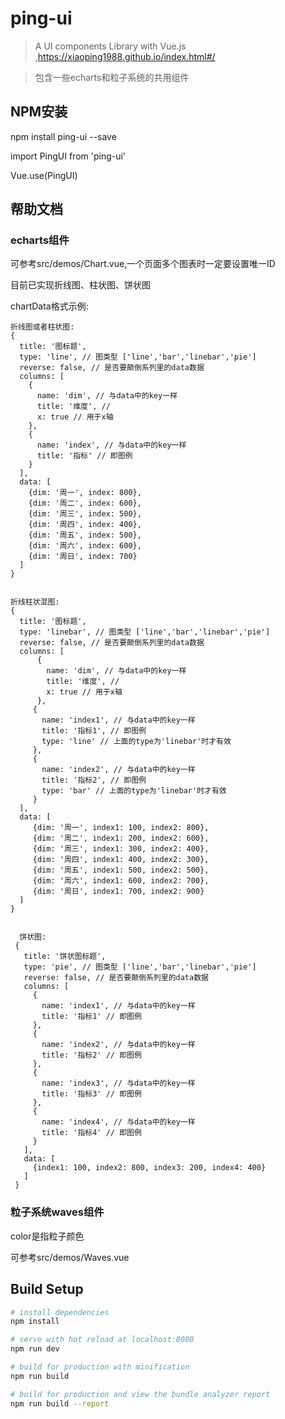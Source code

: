 # ping-ui

> A UI components Library with Vue.js ,https://xiaoping1988.github.io/index.html#/

> 包含一些echarts和粒子系统的共用组件

## NPM安装

npm install ping-ui --save

import PingUI from 'ping-ui'

Vue.use(PingUI)

## 帮助文档

### echarts组件

<p-chart :data="chartData" id="chart"></p-chart>

可参考src/demos/Chart.vue,一个页面多个图表时一定要设置唯一ID

目前已实现折线图、柱状图、饼状图

chartData格式示例:

    折线图或者柱状图:
    {                
      title: '图标题',
      type: 'line', // 图类型 ['line','bar','linebar','pie']
      reverse: false, // 是否要颠倒系列里的data数据
      columns: [
        {
          name: 'dim', // 与data中的key一样
          title: '维度', //
          x: true // 用于x轴
        },
        {
          name: 'index', // 与data中的key一样
          title: '指标' // 即图例
        }
      ],
      data: [
        {dim: '周一', index: 800},
        {dim: '周二', index: 600},
        {dim: '周三', index: 500},
        {dim: '周四', index: 400},
        {dim: '周五', index: 500},
        {dim: '周六', index: 600},
        {dim: '周日', index: 700}
      ]         
    }
    
    
    折线柱状混图:
    {                
      title: '图标题',
      type: 'linebar', // 图类型 ['line','bar','linebar','pie']
      reverse: false, // 是否要颠倒系列里的data数据
      columns: [
          {
            name: 'dim', // 与data中的key一样
            title: '维度', //
            x: true // 用于x轴
          },
         {
           name: 'index1', // 与data中的key一样
           title: '指标1', // 即图例
           type: 'line' // 上面的type为'linebar'时才有效
         },
         {
           name: 'index2', // 与data中的key一样
           title: '指标2', // 即图例
           type: 'bar' // 上面的type为'linebar'时才有效
         }
      ],
      data: [
         {dim: '周一', index1: 100, index2: 800},
         {dim: '周二', index1: 200, index2: 600},
         {dim: '周三', index1: 300, index2: 400},
         {dim: '周四', index1: 400, index2: 300},
         {dim: '周五', index1: 500, index2: 500},
         {dim: '周六', index1: 600, index2: 700},
         {dim: '周日', index1: 700, index2: 900}
      ]         
    }
    
    
      饼状图:
     {
       title: '饼状图标题',
       type: 'pie', // 图类型 ['line','bar','linebar','pie']
       reverse: false, // 是否要颠倒系列里的data数据
       columns: [
         {
           name: 'index1', // 与data中的key一样
           title: '指标1' // 即图例
         },
         {
           name: 'index2', // 与data中的key一样
           title: '指标2' // 即图例
         },
         {
           name: 'index3', // 与data中的key一样
           title: '指标3' // 即图例
         },
         {
           name: 'index4', // 与data中的key一样
           title: '指标4' // 即图例
         }
       ],
       data: [
         {index1: 100, index2: 800, index3: 200, index4: 400}
       ]
     }


### 粒子系统waves组件


<p-waves color="#00BFFF"></p-waves>

color是指粒子颜色

可参考src/demos/Waves.vue


## Build Setup

``` bash
# install dependencies
npm install

# serve with hot reload at localhost:8080
npm run dev

# build for production with minification
npm run build

# build for production and view the bundle analyzer report
npm run build --report
```
